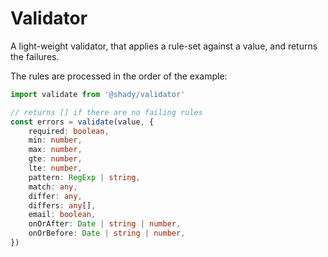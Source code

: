 # Validator

A light-weight validator, that applies a rule-set against a value, and returns the failures.

The rules are processed in the order of the example:

```typescript
import validate from '@shady/validator'

// returns [] if there are no failing rules
const errors = validate(value, {
    required: boolean,
    min: number,
    max: number,
    gte: number,
    lte: number,
    pattern: RegExp | string,
    match: any,
    differ: any,
    differs: any[],
    email: boolean,
    onOrAfter: Date | string | number,
    onOrBefore: Date | string | number,
})
```
